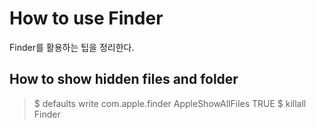 # How to use Finder

Finder를 활용하는 팁을 정리한다. 

## How to show hidden files and folder

>$ defaults write com.apple.finder AppleShowAllFiles TRUE
>$ killall Finder


